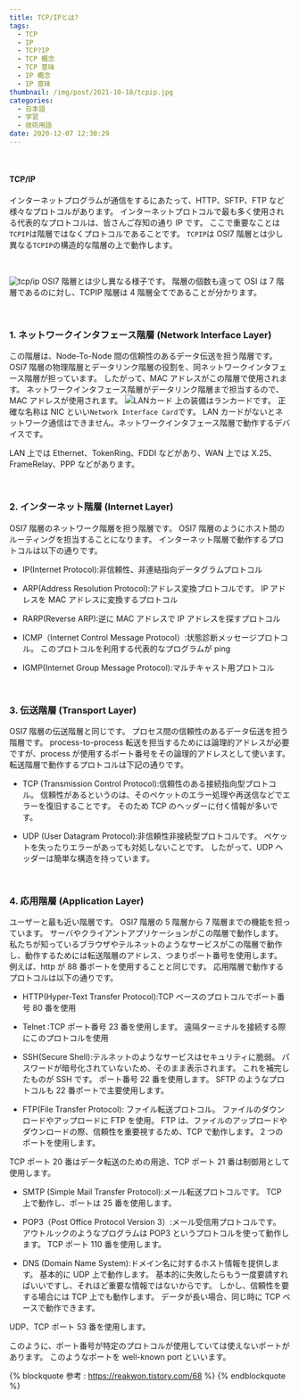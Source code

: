 ```yaml
---
title: TCP/IPとは?
tags:
  - TCP
  - IP
  - TCP?IP
  - TCP 概念
  - TCP 意味
  - IP 概念
  - IP 意味
thumbnail: /img/post/2021-10-18/tcpip.jpg
categories:
  - 日本語
  - 学習
  - 技術用語
date: 2020-12-07 12:30:29
---
```


<br>

#### TCP/IP

インターネットプログラムが通信をするにあたって、HTTP、SFTP、FTP など様々なプロトコルがあります。 インターネットプロトコルで最も多く使用される代表的なプロトコルは、皆さんご存知の通り IP です。 ここで重要なことは`TCPIP`は階層ではなくプロトコルであることです。
`TCPIP`は OSI7 階層とは少し異なる`TCPIP`の構造的な階層の上で動作します。

<br>

![tcp/ip](/img/post/2021-10-18/tcp-ip_1.png)
OSI7 階層とは少し異なる様子です。
階層の個数も違って OSI は 7 階層であるのに対し、TCPIP 階層は 4 階層全てであることが分かります。

<br>

### 1. ネットワークインタフェース階層 (Network Interface Layer)

この階層は、Node-To-Node 間の信頼性のあるデータ伝送を担う階層です。
OSI7 階層の物理階層とデータリンク階層の役割を、同ネットワークインタフェース階層が担っています。
したがって、MAC アドレスがこの階層で使用されます。
ネットワークインタフェース階層がデータリンク階層まで担当するので、MAC アドレスが使用されます。
![LANカード](/img/post/2021-10-18/lan-card.jpg)
上の装備はランカードです。 正確な名称は NIC といい`Network Interface Card`です。
LAN カードがないとネットワーク通信はできません。ネットワークインタフェース階層で動作するデバイスです。

LAN 上では Ethernet、TokenRing、FDDI などがあり、WAN 上では X.25、FrameRelay、PPP などがあります。

<br>

### 2. インターネット階層 (Internet Layer)

OSI7 階層のネットワーク階層を担う階層です。 OSI7 階層のようにホスト間のルーティングを担当することになります。
インターネット階層で動作するプロトコルは以下の通りです。

- IP(Internet Protocol):非信頼性、非連結指向データグラムプロトコル

- ARP(Address Resolution Protocol):アドレス変換プロトコルです。 IP アドレスを MAC アドレスに変換するプロトコル

- RARP(Reverse ARP):逆に MAC アドレスで IP アドレスを探すプロトコル

- ICMP（Internet Control Message Protocol）:状態診断メッセージプロトコル。 このプロトコルを利用する代表的なプログラムが ping

- IGMP(Internet Group Message Protocol):マルチキャスト用プロトコル

<br>

### 3. 伝送階層 (Transport Layer)

OSI7 階層の伝送階層と同じです。 プロセス間の信頼性のあるデータ伝送を担う階層です。
process-to-process 転送を担当するためには論理的アドレスが必要ですが、process が使用するポート番号をその論理的アドレスとして使います。
転送階層で動作するプロトコルは下記の通りです。

- TCP (Transmission Control Protocol):信頼性のある接続指向型プロトコル。 信頼性があるというのは、そのペケットのエラー処理や再送信などでエラーを復旧することです。 そのため TCP のヘッダーに付く情報が多いです。

- UDP (User Datagram Protocol):非信頼性非接続型プロトコルです。 ペケットを失ったりエラーがあっても対処しないことです。 したがって、UDP ヘッダーは簡単な構造を持っています。

<br>

### 4. 応用階層 (Application Layer)

ユーザーと最も近い階層です。 OSI7 階層の 5 階層から 7 階層までの機能を担っています。
サーバやクライアントアプリケーションがこの階層で動作します。 私たちが知っているブラウザやテルネットのようなサービスがこの階層で動作し、動作するためには転送階層のアドレス、つまりポート番号を使用します。 例えば、http が 88 番ポートを使用することと同じです。
応用階層で動作するプロトコルは以下の通りです。

- HTTP(Hyper-Text Transfer Protocol):TCP ベースのプロトコルでポート番号 80 番を使用

- Telnet :TCP ポート番号 23 番を使用します。 遠隔ターミナルを接続する際にこのプロトコルを使用

- SSH(Secure Shell):テルネットのようなサービスはセキュリティに脆弱。 パスワードが暗号化されていないため、そのまま表示されます。 これを補完したものが SSH です。 ポート番号 22 番を使用します。 SFTP のようなプロトコルも 22 番ポートで主要使用します。

- FTP(File Transfer Protocol): ファイル転送プロトコル。 ファイルのダウンロードやアップロードに FTP を使用。 FTP は、ファイルのアップロードやダウンロードの際、信頼性を重要視するため、TCP で動作します。 2 つのポートを使用します。

TCP ポート 20 番はデータ転送のための用途、TCP ポート 21 番は制御用として使用します。

- SMTP (Simple Mail Transfer Protocol):メール転送プロトコルです。 TCP 上で動作し、ポートは 25 番を使用します。

- POP3（Post Office Protocol Version 3）:メール受信用プロトコルです。 アウトルックのようなプログラムは POP3 というプロトコルを使って動作します。 TCP ポート 110 番を使用します。

- DNS (Domain Name System):ドメイン名に対するホスト情報を提供します。 基本的に UDP 上で動作します。 基本的に失敗したらもう一度要請すればいいですし、それほど重要な情報ではないからです。 しかし、信頼性を要する場合には TCP 上でも動作します。 データが長い場合、同じ時に TCP ベースで動作できます。

UDP、TCP ポート 53 番を使用します。

このように、ポート番号が特定のプロトコルが使用していては使えないポートがあります。 このようなポートを well-known port といいます。

{% blockquote 参考 : https://reakwon.tistory.com/68 %}
{% endblockquote %}
